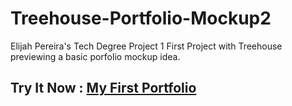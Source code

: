 # Treehouse-Portfolio-Mockup2
Elijah Pereira's Tech Degree Project 1
First Project with Treehouse previewing a basic porfolio mockup idea.

## Try It Now : <a href="https://htmlpreview.github.io/?https://github.com/elijahpereira/techdegree-project-1/blob/main/index.html" target="_blank">My First Portfolio</a>
